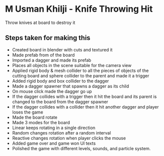 # M Usman Khilji - Knife Throwing Hit
 Throw knives at board to destroy it

## Steps taken for making this
- Created board in blender with cuts and textured it
- Made prefab from of the board
- Imported a dagger and made its prefab
- Places all objects in the scene suitable for the camera view
- Applied rigid body & mesh collider to all the pieces of objects of the cutting board and sphere collider to the parent and made it a trigger
- Added rigid body and box collider to the dagger
- Made a dagger spawner that spawns a dagger as its child
- On mouse click made the dagger go up
- If the dagger collides with a trigger then it hit the board and its parent is changed to the board from the dagger spawner
- If the dagger collides with a collider then it hit another dagger and player loses the game
- Made the board rotate
- Made 3 modes for the board
- Linear keeps rotating in a single direction
- Random changes rotation after a random interval
- Reactive changes rotation when player clicks the mouse
- Added game over and game won UI texts
- Polished the game with different levels, sounds, and particle system.
